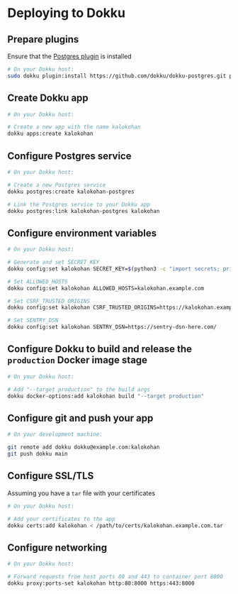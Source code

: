 # Deploying to Dokku

## Prepare plugins

Ensure that the [Postgres plugin](https://github.com/dokku/dokku-postgres) is installed

```bash
# On your Dokku host:
sudo dokku plugin:install https://github.com/dokku/dokku-postgres.git postgres
```

## Create Dokku app

```bash
# On your Dokku host:

# Create a new app with the name kalokohan
dokku apps:create kalokohan
```

## Configure Postgres service

```bash
# On your Dokku host:

# Create a new Postgres service
dokku postgres:create kalokohan-postgres

# Link the Postgres service to your Dokku app
dokku postgres:link kalokohan-postgres kalokohan
```

## Configure environment variables

```bash
# On your Dokku host:

# Generate and set SECRET_KEY
dokku config:set kalokohan SECRET_KEY=$(python3 -c "import secrets; print(''.join(secrets.choice([chr(i) for i in range(0x21, 0x7F)]) for i in range(60)));")

# Set ALLOWED_HOSTS
dokku config:set kalokohan ALLOWED_HOSTS=kalokohan.example.com

# Set CSRF_TRUSTED_ORIGINS
dokku config:set kalokohan CSRF_TRUSTED_ORIGINS=https://kalokohan.example.com

# Set SENTRY_DSN
dokku config:set kalokohan SENTRY_DSN=https://sentry-dsn-here.com/
```

## Configure Dokku to build and release the `production` Docker image stage

```bash
# On your Dokku host:

# Add "--target production" to the build args
dokku docker-options:add kalokohan build "--target production"
```

## Configure git and push your app

```bash
# On your development machine:

git remote add dokku dokku@example.com:kalokohan
git push dokku main
```

## Configure SSL/TLS

Assuming you have a `tar` file with your certificates

```bash
# On your Dokku host:

# Add your certificates to the app
dokku certs:add kalokohan < /path/to/certs/kalokohan.example.com.tar
```

## Configure networking

```bash
# On your Dokku host:

# Forward requests from host ports 80 and 443 to container port 8000
dokku proxy:ports-set kalokohan http:80:8000 https:443:8000
```
